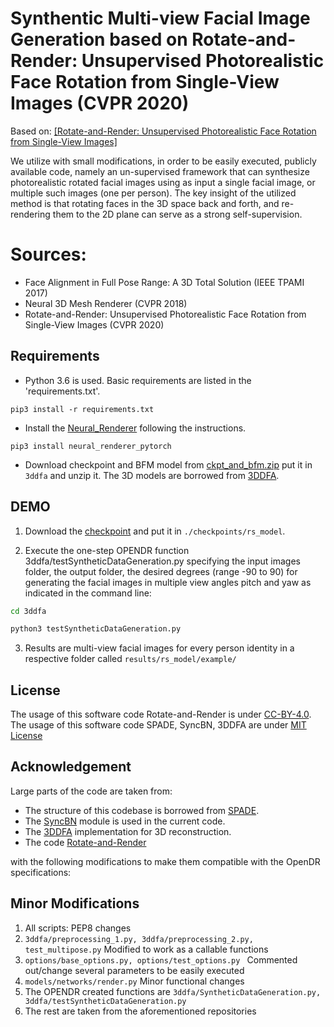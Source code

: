 # Synthentic Multi-view Facial Image Generation based on Rotate-and-Render: Unsupervised Photorealistic Face Rotation from Single-View Images (CVPR 2020)

Based on: [[Rotate-and-Render: Unsupervised Photorealistic Face Rotation from Single-View Images]](https://arxiv.org/abs/2003.08124)

We utilize with small modifications, in order to be easily executed, publicly available code, namely an un-supervised framework that can synthesize photorealistic rotated facial images using as input  a single facial image, or multiple such images (one per person).
The key insight of the utilized method is that rotating faces in the 3D space back and forth, and re-rendering them to the 2D plane can serve as a strong self-supervision.

# Sources:
* Face Alignment in Full Pose Range: A 3D Total Solution (IEEE TPAMI 2017)
* Neural 3D Mesh Renderer (CVPR 2018)
* Rotate-and-Render: Unsupervised Photorealistic Face Rotation from Single-View Images (CVPR 2020)
## Requirements
* Python 3.6 is used. Basic requirements are listed in the 'requirements.txt'.

```
pip3 install -r requirements.txt
```
* Install the [Neural_Renderer](https://github.com/daniilidis-group/neural_renderer) following the instructions.
```
pip3 install neural_renderer_pytorch
```

* Download checkpoint and BFM model from [ckpt_and_bfm.zip](ftp://opendrdata.csd.auth.gr/data_generation/synthetic_multi-view-facial-generator/checkpoints.zip) put it in ```3ddfa``` and unzip it. The 3D models are borrowed from [3DDFA](https://github.com/cleardusk/3DDFA). 

## DEMO

1. Download the [checkpoint](ftp://opendrdata.csd.auth.gr/data_generation/synthetic_multi-view-facial-generator/checkpoints.zip)
and put it in ```./checkpoints/rs_model```.

2.	Execute the one-step OPENDR function 3ddfa/testSyntheticDataGeneration.py specifying the input images folder, the output folder, the desired degrees (range -90 to 90) for generating the facial images in multiple view angles pitch and yaw as indicated in the command line: 
```sh
cd 3ddfa

python3 testSyntheticDataGeneration.py
```
3. Results are multi-view facial images for every person identity in a respective folder called  ```results/rs_model/example/```


## License 
The usage of this software code Rotate-and-Render is under [CC-BY-4.0](https://github.com/Hangz-nju-cuhk/Rotate-and-Render/blob/master/LICENSE).
The usage of this software code SPADE, SyncBN, 3DDFA are under [MIT License](https://github.com/tasostefas/opendr_internal/blob/synthetic-multi-view-facial-generator/projects/data_generation/synthetic-multi-view-facial-image-generation/3ddfa/LICENSE)

## Acknowledgement
Large parts of the code are taken from: 
* The structure of this codebase is borrowed from [SPADE](https://github.com/NVlabs/SPADE).
* The [SyncBN](https://github.com/vacancy/Synchronized-BatchNorm-PyTorch) module is used in the current code.
* The [3DDFA](https://github.com/cleardusk/3DDFA) implementation for 3D reconstruction.
* The code [Rotate-and-Render](https://github.com/Hangz-nju-cuhk/Rotate-and-Render/)  
  
with the following modifications to make them compatible with the OpenDR specifications:
## Minor Modifications
1. All scripts: PEP8 changes
2. ```3ddfa/preprocessing_1.py, 3ddfa/preprocessing_2.py, test_multipose.py``` Modified to work as a callable functions
3. ```options/base_options.py, options/test_options.py ``` Commented out/change several parameters to be easily executed 
4. ```models/networks/render.py``` Minor functional changes
5. The OPENDR created functions are ```3ddfa/SyntheticDataGeneration.py, 3ddfa/testSyntheticDataGeneration.py```
6. The rest are taken from the aforementioned repositories
